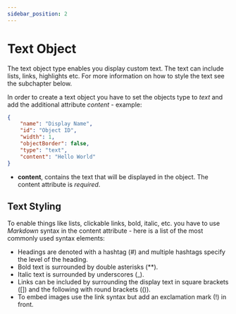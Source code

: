 ```yaml
---
sidebar_position: 2
---
```


# Text Object

The text object type enables you display custom text. The text can include lists, links, highlights etc. For more information on how to style the text see the subchapter below.

In order to create a text object you have to set the objects type to *text* and add the additional attribute *content* - example:
```json
{
    "name": "Display Name",
    "id": "Object ID",
    "width": 1,
    "objectBorder": false,
    "type": "text",
    "content": "Hello World"
}
```

- **content**, contains the text that will be displayed in the object. The content attribute is *required*.

## Text Styling

To enable things like lists, clickable links, bold, italic, etc. you have to use *Markdown* syntax in the content attribute - here is a list of the most commonly used syntax elements:
- Headings are denoted with a hashtag (#) and multiple hashtags specify the level of the heading.
- Bold text is surrounded by double asterisks (**).
- Italic text is surrounded by underscores (_).
- Links can be included by surrounding the display text in square brackets ([]) and the following with round brackets (()).
- To embed images use the link syntax but add an exclamation mark (!) in front.